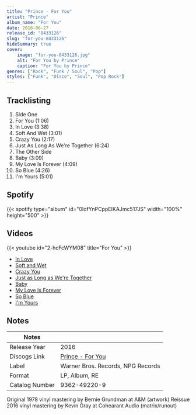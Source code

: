 ```yaml
---
title: "Prince - For You"
artist: "Prince"
album_name: "For You"
date: 2016-06-27
release_id: "8433126"
slug: "for-you-8433126"
hideSummary: true
cover:
    image: "for-you-8433126.jpg"
    alt: "For You by Prince"
    caption: "For You by Prince"
genres: ["Rock", "Funk / Soul", "Pop"]
styles: ["Funk", "Disco", "Soul", "Pop Rock"]
---
```

## Tracklisting
1. Side One
2. For You (1:06)
3. In Love (3:38)
4. Soft And Wet (3:01)
5. Crazy You (2:17)
6. Just As Long As We're Together (6:24)
7. The Other Side
8. Baby (3:09)
9. My Love Is Forever (4:09)
10. So Blue (4:26)
11. I'm Yours (5:01)
## Spotify
{{< spotify type="album" id="0IofYnPCppEIKAJmc517JS" width="100%" height="500" >}}

## Videos
{{< youtube id="2-hcFcWYM08" title="For You" >}}
- [In Love](https://www.youtube.com/watch?v=bLxlK21P2AA)
- [Soft and Wet](https://www.youtube.com/watch?v=Aq7ddhSGOSE)
- [Crazy You](https://www.youtube.com/watch?v=HchaAbzBnpg)
- [Just as Long as We're Together](https://www.youtube.com/watch?v=Mv1Ga81EsaQ)
- [Baby](https://www.youtube.com/watch?v=282ZyNwDxgE)
- [My Love Is Forever](https://www.youtube.com/watch?v=2C_mYu5THXk)
- [So Blue](https://www.youtube.com/watch?v=UeWse9WsnFA)
- [I'm Yours](https://www.youtube.com/watch?v=lk5avOf5tqY)

## Notes
| Notes          |             |
| ---------------| ----------- |
| Release Year   | 2016 |
| Discogs Link   | [Prince - For You](https://www.discogs.com/release/8433126-Prince-For-You) |
| Label          | Warner Bros. Records, NPG Records |
| Format         | LP, Album, RE |
| Catalog Number | 9362-49220-9 |

Original 1978 vinyl mastering by Bernie Grundman at A&M (artwork) Reissue 2016 vinyl mastering by Kevin Gray at Cohearant Audio (matrix/runout)
